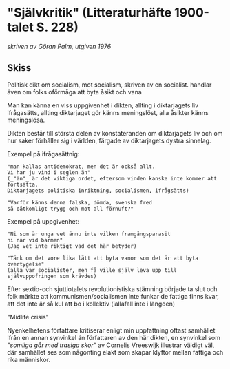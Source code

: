 # "Självkritik" (Litteraturhäfte 1900-talet S. 228)
_skriven av Göran Palm, utgiven 1976_


## Skiss
Politisk dikt om socialism, mot socialism, skriven av en socialist.
handlar även om folks oförmåga att byta åsikt och vana

Man kan känna en viss uppgivenhet i dikten, allting i diktarjagets liv ifrågasätts,
allting diktarjaget gör känns meningslöst, alla åsikter känns meningslösa.

Dikten består till största delen av konstateranden om diktarjagets liv och om
hur saker förhåller sig i världen, färgade av diktarjagets dystra sinnelag.


Exempel på ifrågasättnig:

    "man kallas antidemokrat, men det är också allt.
    Vi har ju vind i seglen än"
    (_"än"_ är det viktiga ordet, eftersom vinden kanske inte kommer att fortsätta.
    Diktarjagets politiska inriktning, socialismen, ifrågsätts)

    "Varför känns denna falska, dömda, svenska fred
    så oåtkomligt trygg och mot all förnuft?"


Exempel på uppgivenhet:

    "Ni som är unga vet ännu inte vilken framgångsparasit
    ni när vid barmen"
    (Jag vet inte riktigt vad det här betyder)

    "Tänk om det vore lika lätt att byta vanor som det är att byta övertygelse"
    (alla var socialister, men få ville själv leva upp till självuppofringen som krävdes)


Efter sextio-och sjuttiotalets revolutionistiska stämning började ta slut och folk märkte att
kommunismen/socialismen inte funkar de fattiga finns kvar, att det inte är så kul att
bo i kollektiv (iallafall inte i längden)

"Midlife crisis"


Nyenkelhetens författare kritiserar enligt min uppfattning oftast samhället ifrån en annan synvinkel än
författaren av den här dikten, en synvinkel som  _"somliga går med trasiga skor"_ av Cornelis Vreeswijk
illustrar väldigt väl, där samhället ses som någonting elakt som skapar klyftor mellan fattiga och rika människor.


